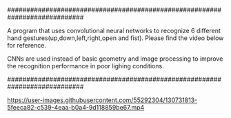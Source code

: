 ############################################################################

A program that uses convolutional neural networks to recognize 6 different hand gestures(up,down,left,right,open and fist).
Please find the video below for reference.

CNNs are used instead of basic geometry and image processing to improve the recognition performance in poor lighing conditions.

############################################################################

https://user-images.githubusercontent.com/55292304/130731813-5feeca82-c539-4eaa-b0a4-9d118859be67.mp4

